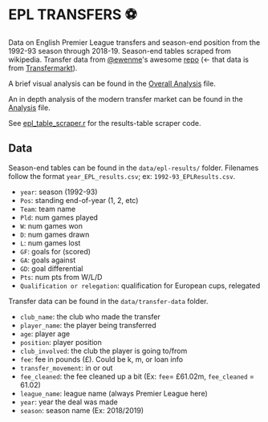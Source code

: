# EPL TRANSFERS ⚽

Data on English Premier League transfers and season-end position from the 1992-93 season through 2018-19. Season-end tables scraped from wikipedia. Transfer data from [@ewenme](https://github.com/ewenme)'s awesome [repo](https://github.com/ewenme/transfers) (<- that data is from [Transfermarkt](https://www.transfermarkt.co.uk/)).

A brief visual analysis can be found in the [Overall Analysis](OverallAnalysis.md) file.

An in depth analysis of the modern transfer market can be found in the [Analysis](Analysis.md) file.

See [epl_table_scraper.r]('epl_scraper.r') for the results-table scraper code.

## Data
Season-end tables can be found in the `data/epl-results/` folder. Filenames follow the format `year_EPL_results.csv`; ex: `1992-93_EPLResults.csv`.
* `year`: season (1992-93)
* `Pos`: standing end-of-year (1, 2, etc) 
* `Team`: team name
* `Pld`: num games played 
* `W`: num games won
* `D`: num games drawn
* `L`: num games lost
* `GF`: goals for (scored)
* `GA`: goals against
* `GD`: goal differential
* `Pts`: num pts from W/L/D
* `Qualification or relegation`: qualification for European cups, relegated

Transfer data can be found in the `data/transfer-data` folder. 
* `club_name`: the club who made the transfer 
* `player_name`: the player being transferred 
* `age`: player age 
* `position`: player position 
* `club_involved`: the club the player is going to/from 
* `fee`: fee in pounds (£). Could be k, m, or loan info
* `transfer_movement`: in or out 
* `fee_cleaned`: the fee cleaned up a bit (Ex: `fee`= £61.02m, `fee_cleaned` = 61.02) 
* `league_name`: league name (always Premier League here)
* `year`: year the deal was made
* `season`: season name (Ex: 2018/2019)